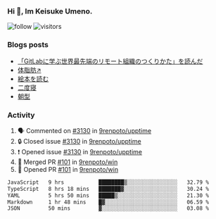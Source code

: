 ### Hi 👋, Im Keisuke Umeno.

<!--
**9renpoto/9renpoto** is a ✨ _special_ ✨ repository because its `README.md` (this file) appears on your GitHub profile.

Here are some ideas to get you started:

- 🔭 I’m currently working on ...
- 🌱 I’m currently learning ...
- 👯 I’m looking to collaborate on ...
- 🤔 I’m looking for help with ...
- 💬 Ask me about ...
- 📫 How to reach me: ...
- 😄 Pronouns: ...
- ⚡ Fun fact: ...
-->

![follow](https://img.shields.io/github/followers/9renpoto?label=Follow&style=social)
![visitors](https://komarev.com/ghpvc/?username=9renpoto&label=Profile%20views&color=0e75b6&style=flat)

### Blogs posts

<!-- BLOG-POST-LIST:START -->
- [「GitLabに学ぶ世界最先端のリモート組織のつくりかた」を読んだ](https://9renpoto.win/entry/2024/09/10/remote_organization)
- [体脂肪↗](https://9renpoto.win/entry/2024/08/12/gaining_fat)
- [絵本を読む](https://9renpoto.win/entry/2024/07/26/picture_book)
- [二度寝](https://9renpoto.win/entry/2024/07/18/going_back_to_sleep)
- [朝型](https://9renpoto.win/entry/2024/05/29/im-an-early)
<!-- BLOG-POST-LIST:END -->

### Activity

<!--START_SECTION:activity-->
1. 🗣 Commented on [#3130](https://github.com/9renpoto/upptime/issues/3130#issuecomment-2345298645) in [9renpoto/upptime](https://github.com/9renpoto/upptime)
2. 🔒 Closed issue [#3130](https://github.com/9renpoto/upptime/issues/3130) in [9renpoto/upptime](https://github.com/9renpoto/upptime)
3. ❗ Opened issue [#3130](https://github.com/9renpoto/upptime/issues/3130) in [9renpoto/upptime](https://github.com/9renpoto/upptime)
4. 🎉 Merged PR [#101](https://github.com/9renpoto/win/pull/101) in [9renpoto/win](https://github.com/9renpoto/win)
5. 💪 Opened PR [#101](https://github.com/9renpoto/win/pull/101) in [9renpoto/win](https://github.com/9renpoto/win)
<!--END_SECTION:activity-->

<!--START_SECTION:waka-->

```txt
JavaScript   9 hrs           ████████▒░░░░░░░░░░░░░░░░   32.79 %
TypeScript   8 hrs 18 mins   ███████▓░░░░░░░░░░░░░░░░░   30.24 %
YAML         5 hrs 50 mins   █████▒░░░░░░░░░░░░░░░░░░░   21.30 %
Markdown     1 hr 48 mins    █▓░░░░░░░░░░░░░░░░░░░░░░░   06.59 %
JSON         50 mins         ▓░░░░░░░░░░░░░░░░░░░░░░░░   03.08 %
```

<!--END_SECTION:waka-->
